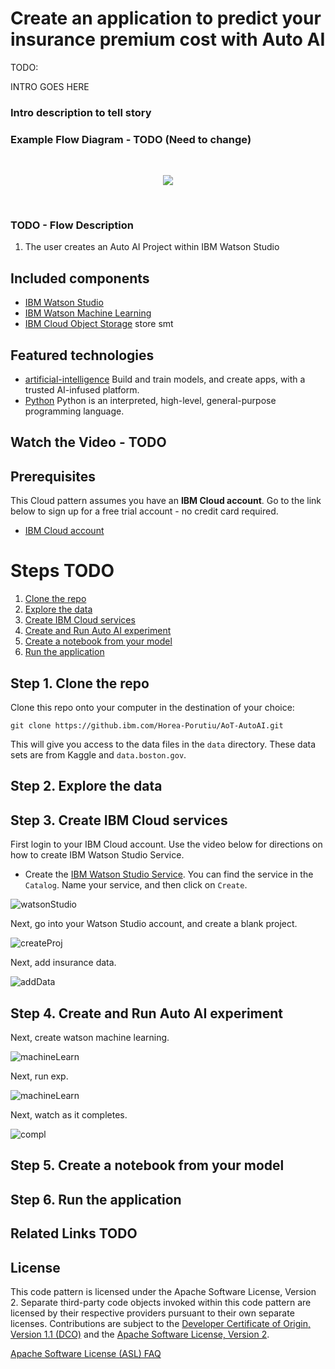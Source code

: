 # Create an application to predict your insurance premium cost with Auto AI 

TODO:

INTRO GOES HERE 

### Intro description to tell story

### Example Flow Diagram - TODO (Need to change)
<br>
<p align="center">
  <img src="docs/app-architecture.png">
</p>
<br>

### TODO - Flow Description
1. The user creates an Auto AI Project within IBM Watson Studio


## Included components
*	[IBM Watson Studio](https://console.bluemix.net/docs/services/blockchain/howto/ibp-v2-deploy-iks.html#ibp-v2-deploy-iks) 
*	[IBM Watson Machine Learning](https://console.bluemix.net/docs/services/blockchain/howto/ibp-v2-deploy-iks.html#ibp-v2-deploy-iks)
*	[IBM Cloud Object Storage](https://console.bluemix.net/docs/services/blockchain/howto/ibp-v2-deploy-iks.html#ibp-v2-deploy-iks) store smt

## Featured technologies
+ [artificial-intelligence](https://developer.ibm.com/technologies/artificial-intelligence/) Build and train models, and create apps, with a trusted AI-infused platform.
+ [Python](https://www.python.org/) Python is an interpreted, high-level, general-purpose programming language.

## Watch the Video - TODO

<!-- [![](docs/ibpVideo.png)](https://www.youtube.com/watch?v=ny8iif6ZXRU) -->

## Prerequisites

This Cloud pattern assumes you have an **IBM Cloud account**. Go to the 
link below to sign up for a free trial account - no credit card required. 
  - [IBM Cloud account](https://tinyurl.com/y4mzxow5)


# Steps TODO
1. [Clone the repo](#step-1-clone-the-repo)
2. [Explore the data](#step-2-explore-the-data)
3. [Create IBM Cloud services](#step-3-create-ibm-cloud-services)
4. [Create and Run Auto AI experiment](#step-4-create-and-run-auto-ai-experiment)
5. [Create a notebook from your model](#step-5-create-a-notebook-from-your-model)
6. [Run the application](#step-6-run-the-application)

## Step 1. Clone the repo

Clone this repo onto your computer in the destination of your choice:
```
git clone https://github.ibm.com/Horea-Porutiu/AoT-AutoAI.git
```
This will give you access to the data files in the `data` directory. These data sets 
are from Kaggle and `data.boston.gov`.

## Step 2. Explore the data

## Step 3. Create IBM Cloud services

First login to your IBM Cloud account. Use the video below for directions on how 
to create IBM Watson Studio Service.

* Create the [IBM Watson Studio Service](https://cloud.ibm.com/catalog/infrastructure/containers-kubernetes).  You can find the service in the `Catalog`. Name your service,
and then click on `Create`.

![watsonStudio](https://media.github.ibm.com/user/79254/files/e493eb80-8626-11ea-87b5-f1c7cf8d50e0)

Next, go into your Watson Studio account, and create a blank project.

![createProj](https://media.github.ibm.com/user/79254/files/db5a4d00-862d-11ea-96ce-0872b828932d)

Next, add insurance data.

![addData](https://media.github.ibm.com/user/79254/files/09409100-8630-11ea-804e-ad92728b7f26)



## Step 4. Create and Run Auto AI experiment

Next, create watson machine learning.

![machineLearn](https://media.github.ibm.com/user/79254/files/09409100-8630-11ea-804e-ad92728b7f26)

Next, run exp.

![machineLearn](https://media.github.ibm.com/user/79254/files/05ad0a00-8630-11ea-94e7-cd47ae3ac941)

Next, watch as it completes.

![compl](https://media.github.ibm.com/user/79254/files/004fbf80-8630-11ea-9c69-e97b12c39bbe)

## Step 5. Create a notebook from your model
## Step 6. Run the application




## Related Links TODO
<!-- * [Hyperledger Fabric Docs](http://hyperledger-fabric.readthedocs.io/en/latest/)
* [IBM Code Patterns for Blockchain](https://developer.ibm.com/patterns/category/blockchain/) -->

## License
This code pattern is licensed under the Apache Software License, Version 2. Separate third-party code objects invoked within this code pattern are licensed by their respective providers pursuant to their own separate licenses. Contributions are subject to the [Developer Certificate of Origin, Version 1.1 (DCO)](https://developercertificate.org/) and the [Apache Software License, Version 2](https://www.apache.org/licenses/LICENSE-2.0.txt).

[Apache Software License (ASL) FAQ](https://www.apache.org/foundation/license-faq.html#WhatDoesItMEAN)

